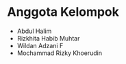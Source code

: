 # Anggota Kelompok

- Abdul Halim
- Rizkhita Habib Muhtar
- Wildan Adzani F
- Mochammad Rizky Khoerudin
